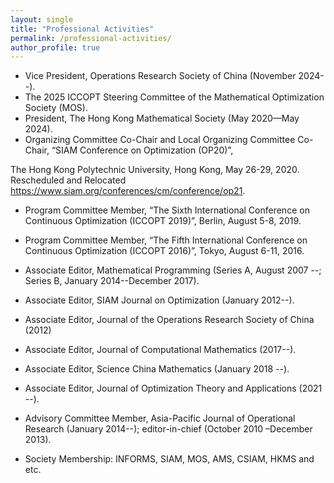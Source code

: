 ```yaml
---
layout: single
title: "Professional Activities"
permalink: /professional-activities/
author_profile: true
---
```



- Vice President, Operations Research Society of China (November 2024--).
- The 2025 ICCOPT Steering Committee of the Mathematical Optimization Society (MOS).
- President, The Hong Kong Mathematical Society (May 2020—May 2024).
- Organizing Committee Co-Chair and Local Organizing Committee Co-Chair, “SIAM Conference on Optimization (OP20)”, 

The Hong Kong Polytechnic University, Hong Kong,  May 26-29, 2020. Rescheduled and Relocated https://www.siam.org/conferences/cm/conference/op21.

- Program Committee Member, “The Sixth International Conference on Continuous Optimization (ICCOPT 2019)”, Berlin, August 5-8, 2019.

- Program Committee Member, “The Fifth International Conference on Continuous Optimization (ICCOPT 2016)”, Tokyo, August 6-11, 2016.

- Associate Editor, Mathematical Programming (Series A, August 2007 --; Series B, January 2014--December 2017). 

- Associate Editor, SIAM Journal on Optimization (January 2012--). 

- Associate Editor, Journal of the Operations Research Society of China (2012)

- Associate Editor, Journal of Computational Mathematics (2017--).

- Associate Editor, Science China Mathematics (January 2018 --).

- Associate Editor, Journal of Optimization Theory and Applications (2021 --).

- Advisory Committee Member, Asia-Pacific Journal of Operational Research (January 2014--); editor-in-chief (October 2010 –December 2013).

- Society Membership: INFORMS, SIAM, MOS, AMS, CSIAM, HKMS and etc.